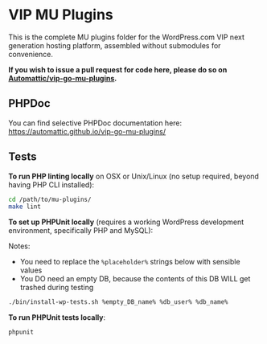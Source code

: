 # VIP MU Plugins

This is the complete MU plugins folder for the WordPress.com VIP next generation hosting platform, assembled without submodules for convenience. 

**If you wish to issue a pull request for code here, please do so on [Automattic/vip-go-mu-plugins](https://github.com/Automattic/vip-go-mu-plugins/).**

## PHPDoc

You can find selective PHPDoc documentation here: https://automattic.github.io/vip-go-mu-plugins/

## Tests

**To run PHP linting locally** on OSX or Unix/Linux (no setup required, beyond having PHP CLI installed):

```bash
cd /path/to/mu-plugins/
make lint
```

**To set up PHPUnit locally** (requires a working WordPress development environment, specifically PHP and MySQL):

Notes:

* You need to replace the `%placeholder%` strings below with sensible values
* You DO need an empty DB, because the contents of this DB WILL get trashed during testing

```bash
./bin/install-wp-tests.sh %empty_DB_name% %db_user% %db_name%
```

**To run PHPUnit tests locally**:

```bash
phpunit
```

